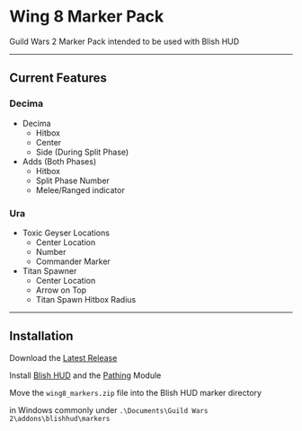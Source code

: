 # Wing 8 Marker Pack

Guild Wars 2 Marker Pack
intended to be used with Blish HUD

___

## Current Features

### Decima

- Decima
  - Hitbox
  - Center
  - Side (During Split Phase)
- Adds (Both Phases)
  - Hitbox
  - Split Phase Number
  - Melee/Ranged indicator

### Ura

- Toxic Geyser Locations
    - Center Location
    - Number
    - Commander Marker
- Titan Spawner
    - Center Location
    - Arrow on Top
    - Titan Spawn Hitbox Radius

___

## Installation

Download the [Latest Release](https://github.com/agtendrn/wing8_markers/releases/latest)

Install [Blish HUD](https://blishhud.com/) and the [Pathing](https://blishhud.com/modules/?module=bh.community.pathing)
Module

Move the `wing8_markers.zip` file into the Blish HUD marker directory

in Windows commonly under
`.\Documents\Guild Wars 2\addons\blishhud\markers`